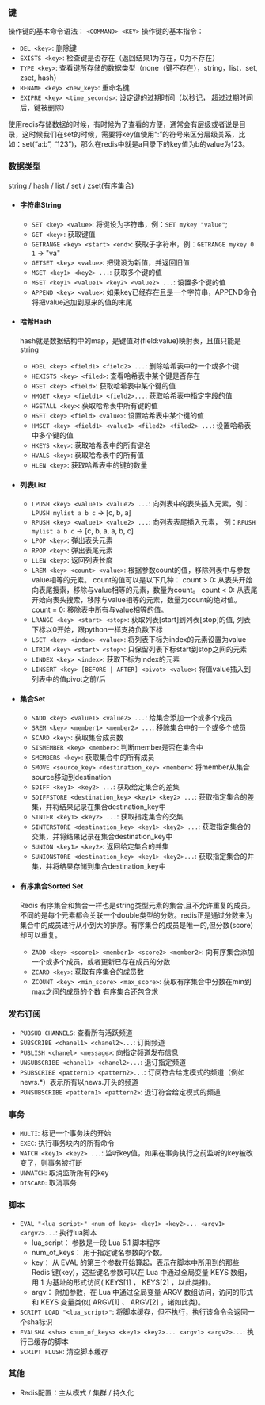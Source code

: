 ### 键
操作键的基本命令语法： `<COMMAND> <KEY>`
操作键的基本指令：
- `DEL <key>`: 删除键
- `EXISTS <key>`: 检查键是否存在（返回结果1为存在，0为不存在）
- `TYPE <key>`: 查看键所存储的数据类型（none（键不存在），string，list，set, zset, hash）
- `RENAME <key> <new_key>`: 重命名键
- `EXIPRE <key> <time_seconds>`: 设定键的过期时间（以秒记， 超过过期时间后，键被删除）

使用redis存储数据的时候，有时候为了查看的方便，通常会有层级或者说是目录，这时候我们在set的时候，需要将key值使用“:”的符号来区分层级关系，比如：set(“a:b”, “123”)，那么在redis中就是a目录下的key值为b的value为123。

### 数据类型
string / hash / list / set / zset(有序集合)
- #### 字符串String
  - `SET <key> <value>`: 将键设为字符串，例：`SET mykey "value"`;
  - `GET <key>`: 获取键值
  - `GETRANGE <key> <start> <end>`: 获取子字符串，例：`GETRANGE mykey 0 1` -> "va"
  - `GETSET <key> <value>`: 把键设为新值，并返回旧值
  - `MGET <key1> <key2> ...`: 获取多个键的值
  - `MSET <key1> <value1> <key2> <value2> ...`: 设置多个键的值
  - `APPEND <key> <value>`: 如果key已经存在且是一个字符串，APPEND命令将把value追加到原来的值的末尾

- #### 哈希Hash
  hash就是数据结构中的map，是键值对(field:value)映射表，且值只能是string
  - `HDEL <key> <field1> <field2> ...`: 删除哈希表中的一个或多个键
  - `HEXISTS <key> <filed>`: 查看哈希表中某个键是否存在
  - `HGET <key> <field>`: 获取哈希表中某个键的值
  - `HMGET <key> <field1> <field2>...`: 获取哈希表中指定字段的值
  - `HGETALL <key>`: 获取哈希表中所有键的值
  - `HSET <key> <field> <value>`: 设置哈希表中某个键的值
  - `HMSET <key> <field1> <value1> <filed2> <filed2> ...`: 设置哈希表中多个键的值
  - `HKEYS <key>`: 获取哈希表中的所有键名
  - `HVALS <key>`: 获取哈希表中的所有值
  - `HLEN <key>`: 获取哈希表中的键的数量

- #### 列表List
  - `LPUSH <key> <value1> <value2> ...`: 向列表中的表头插入元素，例：`LPUSH mylist a b c` -> [c, b, a]
  - `RPUSH <key> <value1> <value2> ...`: 向列表表尾插入元素， 例：`RPUSH mylist a b c` -> [c, b, a, a, b, c]
  - `LPOP <key>`: 弹出表头元素
  - `RPOP <key>`: 弹出表尾元素
  - `LLEN <key>`: 返回列表长度
  - `LREM <key> <count> <value>`: 根据参数count的值，移除列表中与参数value相等的元素。
    count的值可以是以下几种：
    count > 0: 从表头开始向表尾搜索，移除与value相等的元素，数量为count。
    count < 0: 从表尾开始向表头搜索，移除与value相等的元素，数量为count的绝对值。
    count = 0: 移除表中所有与value相等的值。
  - `LRANGE <key> <start> <stop>`: 获取列表[start]到列表[stop]的值, 列表下标以0开始，跟python一样支持负数下标
  - `LSET <key> <index> <value>`: 将列表下标为index的元素设置为value
  - `LTRIM <key> <start> <stop>`: 只保留列表下标start到stop之间的元素
  - `LINDEX <key> <index>`: 获取下标为index的元素
  - `LINSERT <key> [BEFORE | AFTER] <pivot> <value>`: 将值value插入到列表中的值pivot之前/后
  
- #### 集合Set
  - `SADD <key> <value1> <value2> ...`: 给集合添加一个或多个成员
  - `SREM <key> <member1> <member2> ...`: 移除集合中的一个或多个成员
  - `SCARD <key>`: 获取集合成员数
  - `SISMEMBER <key> <member>`: 判断member是否在集合中
  - `SMEMBERS <key>`: 获取集合中的所有成员
  - `SMOVE <source_key> <destination_key> <member>`: 将member从集合source移动到destination
  - `SDIFF <key1> <key2> ...`: 获取给定集合的差集
  - `SDIFFSTORE <destination_key> <key1> <key2> ...`: 获取指定集合的差集，并将结果记录在集合destination_key中
  - `SINTER <key1> <key2> ...`: 获取指定集合的交集
  - `SINTERSTORE <destination_key> <key1> <key2> ...`: 获取指定集合的交集，并将结果记录在集合destination_key中
  - `SUNION <key1> <key2>`: 返回给定集合的并集
  - `SUNIONSTORE <destination_key> <key1> <key2>...`: 获取指定集合的并集，并将结果存储到集合destination_key中

- #### 有序集合Sorted Set
  Redis 有序集合和集合一样也是string类型元素的集合,且不允许重复的成员。不同的是每个元素都会关联一个double类型的分数。redis正是通过分数来为集合中的成员进行从小到大的排序。有序集合的成员是唯一的,但分数(score)却可以重复。
  - `ZADD <key> <score1> <member1> <score2> <member2>`: 向有序集合添加一个或多个成员，或者更新已存在成员的分数
  - `ZCARD <key>`: 获取有序集合的成员数
  - `ZCOUNT <key> <min_score> <max_score>`: 获取有序集合中分数在min到max之间的成员的个数
  有序集合还包含求
### 发布订阅
- `PUBSUB CHANNELS`: 查看所有活跃频道
- `SUBSCRIBE <chanel1> <chanel2>...`: 订阅频道
- `PUBLISH <chanel> <message>`: 向指定频道发布信息
- `UNSUBSCRIBE <chanel1> <chanel2>...`: 退订指定频道
- `PSUBSCRIBE <pattern1> <pattern2>...`: 订阅符合给定模式的频道（例如news.*）表示所有以news.开头的频道
- `PUNSUBSCRIBE <pattern1> <pattern2>`: 退订符合给定模式的频道

### 事务
- `MULTI`: 标记一个事务块的开始
- `EXEC`: 执行事务块内的所有命令
- `WATCH <key1> <key2> ...`: 监听key值，如果在事务执行之前监听的key被改变了，则事务被打断
- `UNWATCH`: 取消监听所有的key
- `DISCARD`: 取消事务

### 脚本
- `EVAL "<lua_script>" <num_of_keys> <key1> <key2>... <argv1> <argv2>...`: 执行lua脚本
  - lua_script： 参数是一段 Lua 5.1 脚本程序
  - num_of_keys： 用于指定键名参数的个数。
  - key： 从 EVAL 的第三个参数开始算起，表示在脚本中所用到的那些 Redis 键(key)，这些键名参数可以在 Lua 中通过全局变量 KEYS 数组，用 1 为基址的形式访问( KEYS[1] ， KEYS[2] ，以此类推)。
  - argv： 附加参数，在 Lua 中通过全局变量 ARGV 数组访问，访问的形式和 KEYS 变量类似( ARGV[1] 、 ARGV[2] ，诸如此类)。
- `SCRIPT LOAD "<lua_script>"`: 将脚本缓存，但不执行，执行该命令会返回一个sha标识
- `EVALSHA <sha> <num_of_keys> <key1> <key2>... <argv1> <argv2>...`: 执行已缓存的脚本
- `SCRIPT FLUSH`: 清空脚本缓存

### 其他
- Redis配置：主从模式 / 集群 / 持久化